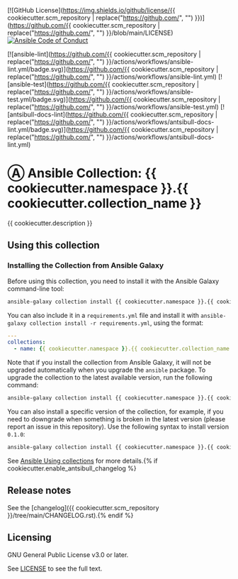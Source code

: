 [![GitHub License](https://img.shields.io/github/license/{{ cookiecutter.scm_repository | replace("https://github.com/", "") }})](https://github.com/{{ cookiecutter.scm_repository | replace("https://github.com/", "") }}/blob/main/LICENSE)
[![Ansible Code of Conduct](https://img.shields.io/badge/Code%20of%20Conduct-Ansible-silver.svg)](https://docs.ansible.com/ansible/latest/community/code_of_conduct.html)

[![ansible-lint](https://github.com/{{ cookiecutter.scm_repository | replace("https://github.com/", "") }}/actions/workflows/ansible-lint.yml/badge.svg)](https://github.com/{{ cookiecutter.scm_repository | replace("https://github.com/", "") }}/actions/workflows/ansible-lint.yml)
[![ansible-test](https://github.com/{{ cookiecutter.scm_repository | replace("https://github.com/", "") }}/actions/workflows/ansible-test.yml/badge.svg)](https://github.com/{{ cookiecutter.scm_repository | replace("https://github.com/", "") }}/actions/workflows/ansible-test.yml)
[![antsibull-docs-lint](https://github.com/{{ cookiecutter.scm_repository | replace("https://github.com/", "") }}/actions/workflows/antsibull-docs-lint.yml/badge.svg)](https://github.com/{{ cookiecutter.scm_repository | replace("https://github.com/", "") }}/actions/workflows/antsibull-docs-lint.yml)

# Ⓐ Ansible Collection: {{ cookiecutter.namespace }}.{{ cookiecutter.collection_name }}

{{ cookiecutter.description }}

<!-- TODO: ## Code of Conduct

We follow the [Ansible Code of Conduct](https://docs.ansible.com/ansible/devel/community/code_of_conduct.html) in all our interactions within this project.

If you encounter abusive behavior, please refer to the [policy violations](https://docs.ansible.com/ansible/devel/community/code_of_conduct.html#policy-violations) section of the Code for information on how to raise a complaint.
-->

<!-- TODO: ## Collection maintenance

The current maintainers are listed in the [CODEOWNERS](https://github.com/{{ cookiecutter.scm_repository | replace("https://github.com/", "") }}/.github/CODEOWNERS)) file. If you have questions or need help, feel free to mention them in the proposals.

To learn how to maintain / become a maintainer of this collection, refer to the [Maintainer guidelines](MAINTAINING.md).
-->

<!-- TODO: ## Tested with Ansible
List the versions of Ansible the collection has been tested with.e
Must match what is in galaxy.yml.
-->

<!-- TODO: ## External requirements
List any external resources the collection depends on, for example minimum versions of an OS, libraries, or utilities.
Do not list other Ansible collections here.
-->

<!-- TODO: ## Supported connections (Optional)
If your collection supports only specific connection types (such as HTTPAPI, netconf, or others), list them here.
-->

<!-- TODO: ## Included content
Galaxy will eventually list the module docs within the UI, but until that is ready, you may need to either describe your plugins etc here, or point to an external docsite to cover that information.
-->

## Using this collection

### Installing the Collection from Ansible Galaxy

Before using this collection, you need to install it with the Ansible Galaxy command-line tool:

```bash
ansible-galaxy collection install {{ cookiecutter.namespace }}.{{ cookiecutter.collection_name }}
```

You can also include it in a `requirements.yml` file and install it with `ansible-galaxy collection install -r requirements.yml`, using the format:

```yaml
---
collections:
  - name: {{ cookiecutter.namespace }}.{{ cookiecutter.collection_name }}
```

Note that if you install the collection from Ansible Galaxy, it will not be upgraded automatically when you upgrade the `ansible` package. To upgrade the collection to the latest available version, run the following command:

```bash
ansible-galaxy collection install {{ cookiecutter.namespace }}.{{ cookiecutter.collection_name }} --upgrade
```

You can also install a specific version of the collection, for example, if you need to downgrade when something is broken in the latest version (please report an issue in this repository). Use the following syntax to install version `0.1.0`:

```bash
ansible-galaxy collection install {{ cookiecutter.namespace }}.{{ cookiecutter.collection_name }}:==0.1.0
```

See [Ansible Using collections](https://docs.ansible.com/ansible/devel/user_guide/collections_using.html) for more details.{% if cookiecutter.enable_antsibull_changelog %}

<!-- TODO: ### Examples
Include some quick examples that cover the most common use cases for your collection content.
-->

## Release notes

See the [changelog]({{ cookiecutter.scm_repository }}/tree/main/CHANGELOG.rst).{% endif %}

## Licensing

GNU General Public License v3.0 or later.

See [LICENSE](https://www.gnu.org/licenses/gpl-3.0.txt) to see the full text.
